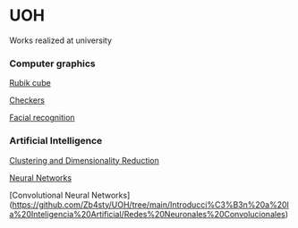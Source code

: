 # UOH
Works realized at university

### Computer graphics

[Rubik cube](https://github.com/Zb4sty/UOH/tree/main/Computacion_grafica/Cubo%20Rubik)

[Checkers](https://github.com/Zb4sty/UOH/tree/main/Computacion_grafica/Juego%20de%20Damas)

[Facial recognition](https://github.com/Zb4sty/UOH/tree/main/Computacion_grafica/Sistema%20de%20Reconocimiento%20facial)

### Artificial Intelligence

[Clustering and Dimensionality Reduction](https://github.com/Zb4sty/UOH/tree/main/Introducci%C3%B3n%20a%20la%20Inteligencia%20Artificial/Clustering%20%26%20Reducci%C3%B3n%20de%20Dimensionalidad)

[Neural Networks](https://github.com/Zb4sty/UOH/tree/main/Introducci%C3%B3n%20a%20la%20Inteligencia%20Artificial/Redes%20Neuronales)

[Convolutional Neural Networks] (https://github.com/Zb4sty/UOH/tree/main/Introducci%C3%B3n%20a%20la%20Inteligencia%20Artificial/Redes%20Neuronales%20Convolucionales)

